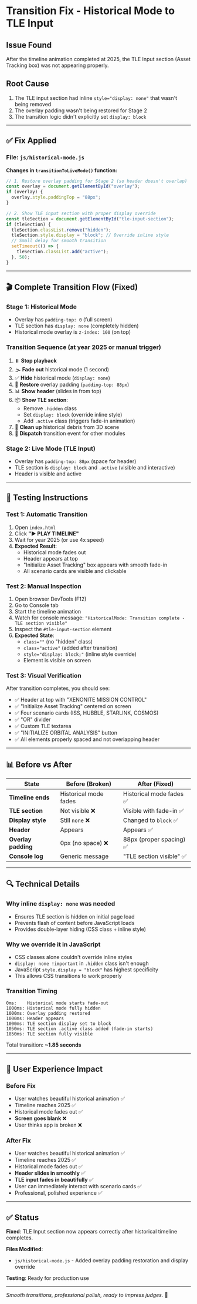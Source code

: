 # Transition Fix - Historical Mode to TLE Input

## Issue Found

After the timeline animation completed at 2025, the TLE Input section (Asset Tracking box) was not appearing properly.

## Root Cause

1. The TLE input section had inline `style="display: none"` that wasn't being removed
2. The overlay padding wasn't being restored for Stage 2
3. The transition logic didn't explicitly set `display: block`

---

## ✅ Fix Applied

### File: `js/historical-mode.js`

**Changes in `transitionToLiveMode()` function:**

```javascript
// 1. Restore overlay padding for Stage 2 (so header doesn't overlap)
const overlay = document.getElementById("overlay");
if (overlay) {
  overlay.style.paddingTop = "88px";
}

// 2. Show TLE input section with proper display override
const tleSection = document.getElementById("tle-input-section");
if (tleSection) {
  tleSection.classList.remove("hidden");
  tleSection.style.display = "block"; // Override inline style
  // Small delay for smooth transition
  setTimeout(() => {
    tleSection.classList.add("active");
  }, 50);
}
```

---

## 🎬 Complete Transition Flow (Fixed)

### Stage 1: Historical Mode

- Overlay has `padding-top: 0` (full screen)
- TLE section has `display: none` (completely hidden)
- Historical mode overlay is `z-index: 100` (on top)

### Transition Sequence (at year 2025 or manual trigger)

1. ⏸️ **Stop playback**
2. 🌫️ **Fade out** historical mode (1 second)
3. ✅ **Hide** historical mode (`display: none`)
4. 📍 **Restore** overlay padding (`padding-top: 88px`)
5. 📊 **Show header** (slides in from top)
6. 📦 **Show TLE section**:
   - Remove `.hidden` class
   - Set `display: block` (override inline style)
   - Add `.active` class (triggers fade-in animation)
7. 🧹 **Clean up** historical debris from 3D scene
8. 🎯 **Dispatch** transition event for other modules

### Stage 2: Live Mode (TLE Input)

- Overlay has `padding-top: 88px` (space for header)
- TLE section is `display: block` and `.active` (visible and interactive)
- Header is visible and active

---

## 🧪 Testing Instructions

### Test 1: Automatic Transition

1. Open `index.html`
2. Click **"▶ PLAY TIMELINE"**
3. Wait for year 2025 (or use 4x speed)
4. **Expected Result**:
   - Historical mode fades out
   - Header appears at top
   - "Initialize Asset Tracking" box appears with smooth fade-in
   - All scenario cards are visible and clickable

### Test 2: Manual Inspection

1. Open browser DevTools (F12)
2. Go to Console tab
3. Start the timeline animation
4. Watch for console message: `"HistoricalMode: Transition complete - TLE section visible"`
5. Inspect the `#tle-input-section` element
6. **Expected State**:
   - `class=""` (no "hidden" class)
   - `class="active"` (added after transition)
   - `style="display: block;"` (inline style override)
   - Element is visible on screen

### Test 3: Visual Verification

After transition completes, you should see:

- ✅ Header at top with "XENONITE MISSION CONTROL"
- ✅ "Initialize Asset Tracking" centered on screen
- ✅ Four scenario cards (ISS, HUBBLE, STARLINK, COSMOS)
- ✅ "OR" divider
- ✅ Custom TLE textarea
- ✅ "INITIALIZE ORBITAL ANALYSIS" button
- ✅ All elements properly spaced and not overlapping header

---

## 📊 Before vs After

| State               | Before (Broken)       | After (Fixed)            |
| ------------------- | --------------------- | ------------------------ |
| **Timeline ends**   | Historical mode fades | Historical mode fades ✅ |
| **TLE section**     | Not visible ❌        | Visible with fade-in ✅  |
| **Display style**   | Still `none` ❌       | Changed to `block` ✅    |
| **Header**          | Appears               | Appears ✅               |
| **Overlay padding** | 0px (no space) ❌     | 88px (proper spacing) ✅ |
| **Console log**     | Generic message       | "TLE section visible" ✅ |

---

## 🔍 Technical Details

### Why inline `display: none` was needed

- Ensures TLE section is hidden on initial page load
- Prevents flash of content before JavaScript loads
- Provides double-layer hiding (CSS class + inline style)

### Why we override it in JavaScript

- CSS classes alone couldn't override inline styles
- `display: none !important` in `.hidden` class isn't enough
- JavaScript `style.display = "block"` has highest specificity
- This allows CSS transitions to work properly

### Transition Timing

```
0ms:    Historical mode starts fade-out
1000ms: Historical mode fully hidden
1000ms: Overlay padding restored
1000ms: Header appears
1000ms: TLE section display set to block
1050ms: TLE section .active class added (fade-in starts)
1850ms: TLE section fully visible
```

Total transition: **~1.85 seconds**

---

## 🎯 User Experience Impact

### Before Fix

- User watches beautiful historical animation ✅
- Timeline reaches 2025 ✅
- Historical mode fades out ✅
- **Screen goes blank** ❌
- User thinks app is broken ❌

### After Fix

- User watches beautiful historical animation ✅
- Timeline reaches 2025 ✅
- Historical mode fades out ✅
- **Header slides in smoothly** ✅
- **TLE input fades in beautifully** ✅
- User can immediately interact with scenario cards ✅
- Professional, polished experience ✅

---

## ✅ Status

**Fixed**: TLE Input section now appears correctly after historical timeline completes.

**Files Modified**:

- `js/historical-mode.js` - Added overlay padding restoration and display override

**Testing**: Ready for production use

---

_Smooth transitions, professional polish, ready to impress judges._ 🚀
